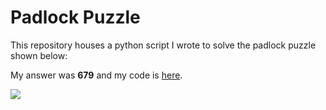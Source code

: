 # Padlock Puzzle

This repository houses a python script I wrote to solve the padlock puzzle shown below:

My answer was **679** and my code is [here](./main.py).

![](https://media.cheggcdn.com/media/0c6/0c6f9b67-d8f1-4d81-afa5-99c56c9f07fc/phpPqV5FR.png)
